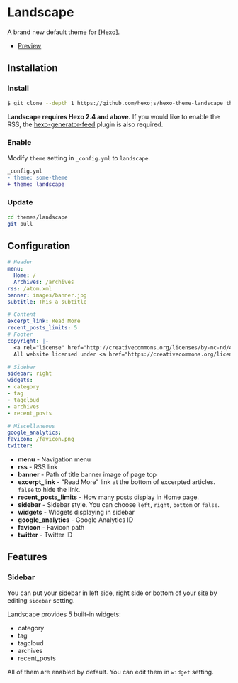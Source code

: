 # Landscape

A brand new default theme for [Hexo].

- [Preview](https://hexojs.github.io/hexo-theme-landscape/)

## Installation

### Install

``` bash
$ git clone --depth 1 https://github.com/hexojs/hexo-theme-landscape themes/landscape
```

**Landscape requires Hexo 2.4 and above.** If you would like to enable the RSS, the [hexo-generator-feed](https://github.com/hexojs/hexo-generator-feed) plugin is also required.

### Enable

Modify `theme` setting in `_config.yml` to `landscape`.

``` diff
_config.yml
- theme: some-theme
+ theme: landscape
```

### Update

``` bash
cd themes/landscape
git pull
```

## Configuration

``` yml
# Header
menu:
  Home: /
  Archives: /archives
rss: /atom.xml
banner: images/banner.jpg
subtitle: This a subtitle

# Content
excerpt_link: Read More
recent_posts_limits: 5
# Footer
copyright: |-
  <a rel="license" href="http://creativecommons.org/licenses/by-nc-nd/4.0/"><img alt="Creative Commons License" style="border-width:0" src="https://i.creativecommons.org/l/by-nc-nd/4.0/88x31.png" /></a></br>
  All website licensed under <a href="https://creativecommons.org/licenses/by-nc-nd/4.0/" target="_blank">CC BY-NC-ND 4.0</a></br>

# Sidebar
sidebar: right
widgets:
- category
- tag
- tagcloud
- archives
- recent_posts

# Miscellaneous
google_analytics:
favicon: /favicon.png
twitter:
```

- **menu** - Navigation menu
- **rss** - RSS link
- **banner** - Path of title banner image of page top
- **excerpt_link** - "Read More" link at the bottom of excerpted articles. `false` to hide the link.
- **recent_posts_limits** - How many posts display in Home page.
- **sidebar** - Sidebar style. You can choose `left`, `right`, `bottom` or `false`.
- **widgets** - Widgets displaying in sidebar
- **google_analytics** - Google Analytics ID
- **favicon** - Favicon path
- **twitter** - Twitter ID

## Features

### Sidebar

You can put your sidebar in left side, right side or bottom of your site by editing `sidebar` setting.

Landscape provides 5 built-in widgets:

- category
- tag
- tagcloud
- archives
- recent_posts

All of them are enabled by default. You can edit them in `widget` setting.
